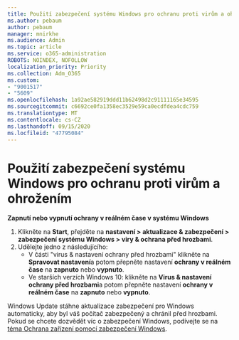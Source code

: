 ```yaml
---
title: Použití zabezpečení systému Windows pro ochranu proti virům a ohrožením
ms.author: pebaum
author: pebaum
manager: mnirkhe
ms.audience: Admin
ms.topic: article
ms.service: o365-administration
ROBOTS: NOINDEX, NOFOLLOW
localization_priority: Priority
ms.collection: Adm_O365
ms.custom:
- "9001517"
- "5609"
ms.openlocfilehash: 1a92ae582919ddd11b62498d2c91111165e34595
ms.sourcegitcommit: c6692ce0fa1358ec3529e59ca0ecdfdea4cdc759
ms.translationtype: MT
ms.contentlocale: cs-CZ
ms.lasthandoff: 09/15/2020
ms.locfileid: "47795084"
---
```

# <a name="use-windows-security-for-virus-and-threat-protection"></a>Použití zabezpečení systému Windows pro ochranu proti virům a ohrožením

**Zapnutí nebo vypnutí ochrany v reálném čase v systému Windows**

1. Klikněte na **Start**, přejděte na **nastavení > aktualizace & zabezpečení > zabezpečení systému Windows > viry & ochrana před hrozbami**.
2. Udělejte jedno z následujícího:
    - V části "virus & nastavení ochrany před hrozbami" klikněte na **Spravovat nastavení**a potom přepněte nastavení **ochrany v reálném čase** na **zapnuto** nebo **vypnuto**.
    - Ve starších verzích Windows 10: klikněte na **Virus & nastavení ochrany před hrozbami**a potom přepněte nastavení **ochrany v reálném čase** na **zapnuto** nebo **vypnuto**.

Windows Update stáhne aktualizace zabezpečení pro Windows automaticky, aby byl váš počítač zabezpečený a chránil před hrozbami. Pokud se chcete dozvědět víc o zabezpečení Windows, podívejte se na [téma Ochrana zařízení pomocí zabezpečení Windows](https://support.microsoft.com/help/17464/windows-10-help-protect-my-device-with-windows-security).
